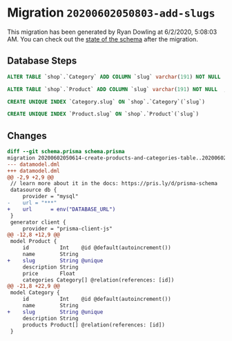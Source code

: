 # Migration `20200602050803-add-slugs`

This migration has been generated by Ryan Dowling at 6/2/2020, 5:08:03 AM.
You can check out the [state of the schema](./schema.prisma) after the migration.

## Database Steps

```sql
ALTER TABLE `shop`.`Category` ADD COLUMN `slug` varchar(191) NOT NULL  ;

ALTER TABLE `shop`.`Product` ADD COLUMN `slug` varchar(191) NOT NULL  ;

CREATE UNIQUE INDEX `Category.slug` ON `shop`.`Category`(`slug`)

CREATE UNIQUE INDEX `Product.slug` ON `shop`.`Product`(`slug`)
```

## Changes

```diff
diff --git schema.prisma schema.prisma
migration 20200602050614-create-products-and-categories-table..20200602050803-add-slugs
--- datamodel.dml
+++ datamodel.dml
@@ -2,9 +2,9 @@
 // learn more about it in the docs: https://pris.ly/d/prisma-schema
 datasource db {
     provider = "mysql"
-    url = "***"
+    url      = env("DATABASE_URL")
 }
 generator client {
     provider = "prisma-client-js"
@@ -12,8 +12,9 @@
 model Product {
     id          Int    @id @default(autoincrement())
     name        String
+    slug        String @unique
     description String
     price       Float
     categories Category[] @relation(references: [id])
@@ -21,8 +22,9 @@
 model Category {
     id          Int    @id @default(autoincrement())
     name        String
+    slug        String @unique
     description String
     products Product[] @relation(references: [id])
 }
```


